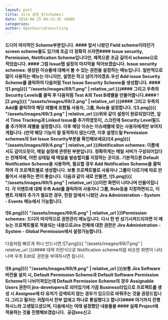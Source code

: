 ```yaml
---
layout: post
title: Jira 설정_9(Schemes)
date: 2018-06-25 09:15:36 +0900
categories: 
author: OpenSourceConsulting
---
```


#### 드디어 마지막인 Scheme부분입니다. #### 앞서 나왔던 Field scheme이라던가 screen scheme들도 있기에 조금 더 정확히 쓰자면#### Issue security, Permission, Notification Scheme입니다만, 제목으론 조금 길어서 scheme으로 적었습니다. #### 그럼 Issue탭 설정의 마지막을 적어보겠습니다. Issue security schemes: 생성된 이슈들에 대해서 볼 수 있는 권한을 설정하는 메뉴입니다. 일반적으로 많이 사용하는 메뉴는 아니지만, 설명은 하고 넘어가야겠죠.우선 Add issue Security Scheme를 클릭하여 다음처럼 Test Issue Security Scheme을 생성합니다. #### ![1.png]({{ "/assets/images/69/1.png" | relative_url }})#### 그리고 우측의 Security Levels를 클릭 후 다음처럼 Test A와 Test B레벨을 만들어줍니다.#### ![2.png]({{ "/assets/images/69/2.png" | relative_url }})#### 그리고 우측의 Add를 클릭하여 해당 레벨에 포함될 사용자, 그룹, Role을 설정합니다. ![3.png]({{ "/assets/images/69/3.png" | relative_url }})위와 같이 설정이 완료되었다면, 앞서 Time Tracking과 Linked Issue를 추가하였듯이, 스크린에 Security Level필드를 추가하여 레벨을 설정합니다. 이후 해당 이슈는 이슈레벨에 맞는 사용자에게만 보여지게됩니다. (만약 해당 기능이 잘 동작하지 않는다면, 이후 설명드릴 Permission schemes의 Set Issue Security부분을 확인해보세요)![4.png]({{ "/assets/images/69/4.png" | relative_url }})Notificaiton schemes: 이름에서도 감이오듯이, 메일 설정에 관련된 부분입니다. 정확하게는 메일 서버가 구성되어있다는 전제하에, 어떤 상태일 때 메일을 발송할지를 지정하는 곳이죠. 기본적으론 Default Notification Scheme을 사용하며, 필요할 경우 Add Notification Scheme을 클릭하여 각 프로젝트별로 생성합니다. 보통 프로젝트별로 사용자나 그룹이 다르기에 따로 만들어서 사용하는 편이 좋습니다. 다음과 같이 새로 만들면, ![5.png]({{ "/assets/images/69/5.png" | relative_url }})이런 화면이 나타나며 만들어집니다. 각 이벤트에 대해 우측 Add를 클릭하여 사용자나 그룹, Role등을 지정하면되고, 이벤트 자체의 추가가 필요한 경우, 한참 앞에서 나왔던 Jira Administration - System - Events 메뉴에서 가능합니다. 

#### ![6.png]({{ "/assets/images/69/6.png" | relative_url }})Permission schemes: 드디어 마지막으로 권한관리 메뉴입니다. 다시 한 번 상기시켜드리자면 이 메뉴는 프로젝트별로 적용되는 내용으로Jira 전체에 대한 권한은 Jira Administration - System - Global Permission에서 설정가능합니다. 

다음처럼 빠르게 하나 만드시면,![7.png]({{ "/assets/images/69/7.png" | relative_url }})#### 대략 이런식으로 Notification scheme처럼 비슷한 화면이 나타나며 우측 Edit로 권한을 부여하시면 됩니다. 

#### ![9.png]({{ "/assets/images/69/9.png" | relative_url }})보통 Jira Software버전을 설치 시, Default Permission Scheme과 Default Software Permission Scheme이 나뉘어져있는데 Default Permission Scheme의 경우 Assignable Users 권한이 jira-developers로 되어있기에 가끔 Business타입으로 프로젝트를 생성 시 Assignee에 타 유저가 검색되지 않는 경우가 있으므로 바꿔주는 것을 권장드립니다.그리고 필자는 귀찮아서 전부 없애고 하나로 통일했다고 합니다#### 여기까지 진행하시느라 고생많으셨으며, 다음에서는 여태 설정했던 내용들을 #### 실제 Project에 적용하는 것을 진행해보겠습니다.  공감sns신고



